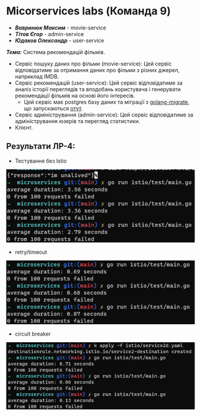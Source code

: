 # Micorservices labs (Команда 9)
- ***Вавринюк Максим*** - movie-service
- ***Тітов Єгор*** - admin-service
- ***Юдаков Олександр*** - user-service

***Тема:*** Система рекомендацій фільмів.
- Сервіс пошуку даних про фільми (movie-service): Цей сервіс відповідатиме за отримання даних про фільми з різних джерел, наприклад IMDB.
- Сервіс рекомендацій (user-service): Цей сервіс відповідатиме за аналіз історії переглядів та вподобань користувача і генерувати рекомендації фільмів на основі його інтересів.
    - Цей сервіс має postgres базу даних та міграції з [golang-migrate](https://github.com/golang-migrate/migrate), що запускаються [отут](https://github.com/Jedich/microservices-labs/blob/main/user_service/db/db.go#L51).
- Сервіс адміністрування (admin-service): Цей сервіс відповідатиме за адміністрування юзерів та перегляд статистики.
- Клієнт.

## Результати ЛР-4:

- Тестування без Istio

![no-istio](img/no-istio.png)

- retry/timeout

![retry-timeout](img/retry-timeout.png)

- circuit breaker

![circuit-breaker](img/circuit-breaker.png)